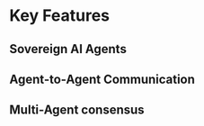 # Key Features

## Sovereign AI Agents


## Agent-to-Agent Communication


## Multi-Agent consensus 



